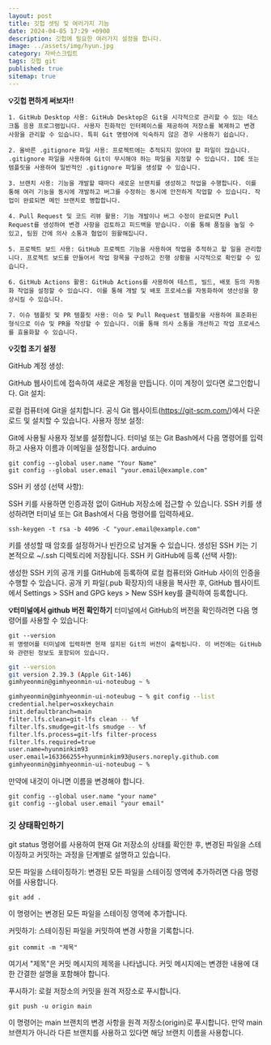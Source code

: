 ```yaml
---
layout: post
title: 깃헙 셋팅 및 여러가지 기능
date: 2024-04-05 17:29 +0900
description: 깃헙에 필요한 여러가지 설정을 합니다.
image: ../assets/img/hyun.jpg
category: 자바스크립트
tags: 깃헙 git
published: true
sitemap: true
---
```


**💡깃헙 편하게 써보자!!**
````
1. GitHub Desktop 사용: GitHub Desktop은 Git을 시각적으로 관리할 수 있는 데스크톱 응용 프로그램입니다. 사용자 친화적인 인터페이스를 제공하여 저장소를 복제하고 변경 사항을 관리할 수 있습니다. 특히 Git 명령어에 익숙하지 않은 경우 사용하기 쉽습니다.

2. 올바른 .gitignore 파일 사용: 프로젝트에는 추적되지 않아야 할 파일이 많습니다. .gitignore 파일을 사용하여 Git이 무시해야 하는 파일을 지정할 수 있습니다. IDE 또는 템플릿을 사용하여 일반적인 .gitignore 파일을 생성할 수 있습니다.

3. 브랜치 사용: 기능을 개발할 때마다 새로운 브랜치를 생성하고 작업을 수행합니다. 이를 통해 여러 기능을 동시에 개발하고 버그를 수정하는 동시에 안전하게 작업할 수 있습니다. 작업이 완료되면 메인 브랜치로 병합합니다.

4. Pull Request 및 코드 리뷰 활용: 기능 개발이나 버그 수정이 완료되면 Pull Request를 생성하여 변경 사항을 검토하고 피드백을 받습니다. 이를 통해 품질을 높일 수 있고, 팀원 간에 의사 소통과 협업이 원활해집니다.

5. 프로젝트 보드 사용: GitHub 프로젝트 기능을 사용하여 작업을 추적하고 할 일을 관리합니다. 프로젝트 보드를 만들어서 작업 항목을 구성하고 진행 상황을 시각적으로 확인할 수 있습니다.

6. GitHub Actions 활용: GitHub Actions를 사용하여 테스트, 빌드, 배포 등의 자동화 작업을 설정할 수 있습니다. 이를 통해 개발 및 배포 프로세스를 자동화하여 생산성을 향상시킬 수 있습니다.

7. 이슈 템플릿 및 PR 템플릿 사용: 이슈 및 Pull Request 템플릿을 사용하여 표준화된 형식으로 이슈 및 PR을 작성할 수 있습니다. 이를 통해 의사 소통을 개선하고 작업 프로세스를 효율화할 수 있습니다.
````

**💡깃헙 초기 설정**

GitHub 계정 생성:

GitHub 웹사이트에 접속하여 새로운 계정을 만듭니다. 이미 계정이 있다면 로그인합니다.
Git 설치:

로컬 컴퓨터에 Git을 설치합니다. 공식 Git 웹사이트(https://git-scm.com/)에서 다운로드 및 설치할 수 있습니다.
사용자 정보 설정:

Git에 사용될 사용자 정보를 설정합니다. 터미널 또는 Git Bash에서 다음 명령어를 입력하고 사용자 이름과 이메일을 설정합니다.
arduino
````
git config --global user.name "Your Name"
git config --global user.email "your.email@example.com"
````

SSH 키 생성 (선택 사항):

SSH 키를 사용하면 인증과정 없이 GitHub 저장소에 접근할 수 있습니다. SSH 키를 생성하려면 터미널 또는 Git Bash에서 다음 명령어를 입력하세요.

````
ssh-keygen -t rsa -b 4096 -C "your.email@example.com"
````

키를 생성할 때 암호를 설정하거나 빈칸으로 남겨둘 수 있습니다.
생성된 SSH 키는 기본적으로 ~/.ssh 디렉토리에 저장됩니다.
SSH 키 GitHub에 등록 (선택 사항):

생성한 SSH 키의 공개 키를 GitHub에 등록하여 로컬 컴퓨터와 GitHub 사이의 인증을 수행할 수 있습니다.
공개 키 파일(.pub 확장자)의 내용을 복사한 후, GitHub 웹사이트에서 Settings > SSH and GPG keys > New SSH key를 클릭하여 등록합니다.


**💡터미널에서 github 버전 확인하기**
터미널에서 GitHub의 버전을 확인하려면 다음 명령어를 사용할 수 있습니다:

````
git --version
위 명령어를 터미널에 입력하면 현재 설치된 Git의 버전이 출력됩니다. 이 버전에는 GitHub와 관련된 정보도 포함되어 있습니다.
````

````bash
git --version
git version 2.39.3 (Apple Git-146)
gimhyeonmin@gimhyeonmin-ui-noteubug ~ % 

````
````bash
gimhyeonmin@gimhyeonmin-ui-noteubug ~ % git config --list
credential.helper=osxkeychain
init.defaultbranch=main
filter.lfs.clean=git-lfs clean -- %f
filter.lfs.smudge=git-lfs smudge -- %f
filter.lfs.process=git-lfs filter-process
filter.lfs.required=true
user.name=hyunminkim93
user.email=163366255+hyunminkim93@users.noreply.github.com
gimhyeonmin@gimhyeonmin-ui-noteubug ~ % 
````
만약에 내것이 아니면 이름을 변경해야 합니다.
````
git config --global user.name "your name"
git config --global user.email "your email"
````

### 깃 상태확인하기

git status 명령어를 사용하여 현재 Git 저장소의 상태를 확인한 후, 변경된 파일을 스테이징하고 커밋하는 과정을 단계별로 설명하고 있습니다.

모든 파일을 스테이징하기: 변경된 모든 파일을 스테이징 영역에 추가하려면 다음 명령어를 사용합니다.
````
git add .
````
이 명령어는 변경된 모든 파일을 스테이징 영역에 추가합니다.

커밋하기: 스테이징된 파일을 커밋하여 변경 사항을 기록합니다.
````
git commit -m "제목"
````
여기서 "제목"은 커밋 메시지의 제목을 나타냅니다. 커밋 메시지에는 변경한 내용에 대한 간결한 설명을 포함해야 합니다.

푸시하기: 로컬 저장소의 커밋을 원격 저장소로 푸시합니다.
````
git push -u origin main
````
이 명령어는 main 브랜치의 변경 사항을 원격 저장소(origin)로 푸시합니다. 만약 main 브랜치가 아니라 다른 브랜치를 사용하고 있다면 해당 브랜치 이름을 사용합니다.

